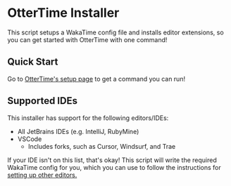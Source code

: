 # OtterTime Installer

This script setups a WakaTime config file and installs editor extensions, so you can get started with OtterTime with one command!

## Quick Start

Go to [OtterTime's setup page](https://ottertime.skyfall.dev/setup) to get a command you can run!

## Supported IDEs

This installer has support for the following editors/IDEs:

- All JetBrains IDEs (e.g. IntelliJ, RubyMine)
- VSCode
  - Includes forks, such as Cursor, Windsurf, and Trae

If your IDE isn't on this list, that's okay! This script will write the required WakaTime config for you, which you can use to follow the instructions for [setting up other editors.](https://wakatime.com/help/editors)
